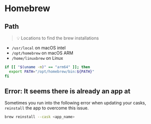 # Homebrew

## Path

> 💡 Locations to find the brew installations

- `/usr/local` on macOS intel
- `/opt/homebrew` on macOS ARM
- `/home/linuxbrew` on Linux

```sh
if [[ "$(uname -m)" == "arm64" ]]; then
  export PATH="/opt/homebrew/bin:${PATH}"
fi
```

## Error: It seems there is already an app at

Sometimes you run into the following error when updating your casks, `reinstall` the app to overcome this issue.

```sh
brew reinstall --cask <app_name>
```
